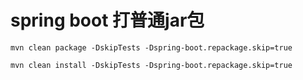 # spring boot 打普通jar包
```shell script
mvn clean package -DskipTests -Dspring-boot.repackage.skip=true

mvn clean install -DskipTests -Dspring-boot.repackage.skip=true
```
